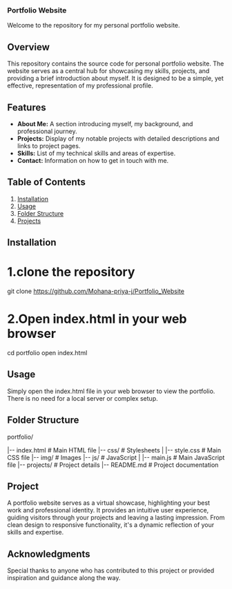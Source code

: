 ### Portfolio Website
Welcome to the repository for my personal portfolio website.

## Overview

This repository contains the source code for personal portfolio website. The website serves as a central hub for showcasing my skills, projects, and providing a brief introduction about myself. It is designed to be a simple, yet effective, representation of my professional profile.

## Features

- **About Me:** A section introducing myself, my background, and professional journey.
- **Projects:** Display of my notable projects with detailed descriptions and links to project pages.
- **Skills:** List of my technical skills and areas of expertise.
- **Contact:** Information on how to get in touch with me.

## Table of Contents

1. [Installation](#installation)
2. [Usage](#usage)
3. [Folder Structure](#folder-structure)
4. [Projects](#projects)


## Installation
# 1.clone the repository
git clone https://github.com/Mohana-priya-j/Portfolio_Website
# 2.Open index.html in your web browser
cd portfolio
open index.html

## Usage
Simply open the index.html file in your web browser to view the portfolio. There is no need for a local server or complex setup.

## Folder Structure
portfolio/

|-- index.html          # Main HTML file
|-- css/                # Stylesheets
|   |-- style.css       # Main CSS file
|-- img/                # Images
|-- js/                 # JavaScript
|   |-- main.js         # Main JavaScript file
|-- projects/           # Project details
|-- README.md           # Project documentation

## Project
A portfolio website serves as a virtual showcase, highlighting your best work and professional identity. It provides an intuitive user experience, guiding visitors through your projects and leaving a lasting impression. From clean design to responsive functionality, it's a dynamic reflection of your skills and expertise.

## Acknowledgments
Special thanks to anyone who has contributed to this project or provided inspiration and guidance along the way.


